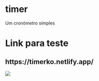 # timer
Um cronômetro simples
<h1>Link para teste</h1>
<h2>https://timerko.netlify.app/</h2>

<img src="https://cdn.discordapp.com/attachments/861759647370313768/894706522477719582/ezgif.com-gif-maker_8.gif">
